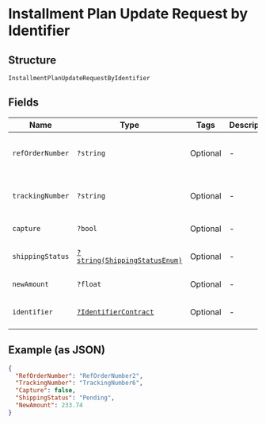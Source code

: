 
# Installment Plan Update Request by Identifier

## Structure

`InstallmentPlanUpdateRequestByIdentifier`

## Fields

| Name | Type | Tags | Description | Getter | Setter |
|  --- | --- | --- | --- | --- | --- |
| `refOrderNumber` | `?string` | Optional | - | getRefOrderNumber(): ?string | setRefOrderNumber(?string refOrderNumber): void |
| `trackingNumber` | `?string` | Optional | - | getTrackingNumber(): ?string | setTrackingNumber(?string trackingNumber): void |
| `capture` | `?bool` | Optional | - | getCapture(): ?bool | setCapture(?bool capture): void |
| `shippingStatus` | [`?string(ShippingStatusEnum)`](../../doc/models/shipping-status-enum.md) | Optional | - | getShippingStatus(): ?string | setShippingStatus(?string shippingStatus): void |
| `newAmount` | `?float` | Optional | - | getNewAmount(): ?float | setNewAmount(?float newAmount): void |
| `identifier` | [`?IdentifierContract`](../../doc/models/identifier-contract.md) | Optional | - | getIdentifier(): ?IdentifierContract | setIdentifier(?IdentifierContract identifier): void |

## Example (as JSON)

```json
{
  "RefOrderNumber": "RefOrderNumber2",
  "TrackingNumber": "TrackingNumber6",
  "Capture": false,
  "ShippingStatus": "Pending",
  "NewAmount": 233.74
}
```

